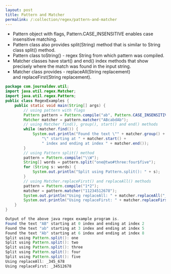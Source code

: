 ```yaml
---
layout: post
title: Pattern and Matcher
permalink: /:collection/regex/pattern-and-matcher
---
```


* Pattern object with flags, Pattern.CASE_INSENSITIVE enables case insensitive matching.
* Pattern class also provides split(String) method that is similar to String class split() method.
* Pattern class toString() - regex String from which pattern was compiled.
* Matcher classes have start() and end() index methods that show precisely where the match was found in the input string.
* Matcher class provides - replaceAll(String replacement) and replaceFirst(String replacement).

```java
package com.journaldev.util;
import java.util.regex.Matcher;
import java.util.regex.Pattern;
public class RegexExamples {
    public static void main(String[] args) {
        // using pattern with flags
        Pattern pattern = Pattern.compile("ab", Pattern.CASE_INSENSITIVE);
        Matcher matcher = pattern.matcher("ABcabdAb");
        // using Matcher find(), group(), start() and end() methods
        while (matcher.find()) {
            System.out.println("Found the text \"" + matcher.group() +
                "\" starting at " + matcher.start() +
                " index and ending at index " + matcher.end());
        }
        // using Pattern split() method
        pattern = Pattern.compile("\\W");
        String[] words = pattern.split("one@two#three:four$five");
        for (String s: words) {
            System.out.println("Split using Pattern.split(): " + s);
        }
        // using Matcher.replaceFirst() and replaceAll() methods
        pattern = Pattern.compile("1*2");
        matcher = pattern.matcher("11234512678");
        System.out.println("Using replaceAll: " + matcher.replaceAll("_"));
        System.out.println("Using replaceFirst: " + matcher.replaceFirst("_"));
    }
}
```
```java
Output of the above java regex example program is.
Found the text "AB" starting at 0 index and ending at index 2
Found the text "ab" starting at 3 index and ending at index 5
Found the text "Ab" starting at 6 index and ending at index 8
Split using Pattern.split(): one
Split using Pattern.split(): two
Split using Pattern.split(): three
Split using Pattern.split(): four
Split using Pattern.split(): five
Using replaceAll: _345_678
Using replaceFirst: _34512678
```